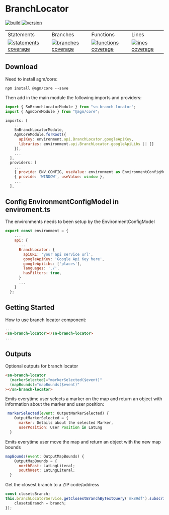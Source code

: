 # BranchLocator

<a href="https://nexus.devops.blue4sky.com/" rel="nofollow"><img id="Build" src="https://img.shields.io/badge/Build-OK-green.svg" alt="build"></a>
<a href="https://nexus.devops.blue4sky.com/" rel="nofollow"><img id="Version" src="https://img.shields.io/badge/Version-1.0.14-green.svg" alt="version"></a>

<table id="Coverage">
<tr><td>Statements</td><td>Branches</td><td>Functions</td><td>Lines</td></tr>
<tr>
<td>
<a href="https://nexus.devops.blue4sky.com/" rel="nofollow"><img id="Statements" src="https://img.shields.io/badge/Coverage-92.44%25-green.svg" alt="statements coverage"></a>
</td>
<td>
<a href="https://nexus.devops.blue4sky.com/" rel="nofollow"><img id="Branches" src="https://img.shields.io/badge/Coverage-80.64%25-green.svg" alt="branches coverage"></a>
</td>
<td>
<a href="https://nexus.devops.blue4sky.com/" rel="nofollow"><img id="Functions" src="https://img.shields.io/badge/Coverage-85.82%25-green.svg" alt="functions coverage"></a>
</td>
<td>
<a href="https://nexus.devops.blue4sky.com/" rel="nofollow"><img id="Lines" src="https://img.shields.io/badge/Coverage-92.3%25-green.svg" alt="lines coverage"></a>
</td>
</tr>
</table>

## Download

Need to install agm/core:

```npm
npm install @agm/core --save
```

Then add in the main module the following imports and providers:

```typescript
import { SnBranchLocatorModule } from "sn-branch-locator";
import { AgmCoreModule } from "@agm/core";
```

```js
imports: [
    ...
    SnBranchLocatorModule,
    AgmCoreModule.forRoot({
      apiKey: environment.api.BranchLocator.googleApiKey,
      libraries: environment.api.BranchLocator.googleApiLibs || []
    }),
    ...
  ],
  providers: [
    ...
    { provide: ENV_CONFIG, useValue: environment as EnvironmentConfigModel },
    { provide: 'WINDOW', useValue: window },
    ...
  ],
```

## Config EnvironmentConfigModel in enviroment.ts

The environments needs to been setup by the EnvironmentConfigModel

```js
export const environment = {
    ...
    api: {
      ...
      BranchLocator: {
        apiURL: 'your api service url',
        googleApiKey: 'Google Api Key here',
        googleApiLibs: ['places'],
        languages: './',
        hasFilters: true,
      }
      ...
    }
  };
```

## Getting Started

How to use branch locator component:

```html
...
<sn-branch-locator></sn-branch-locator>
...
```

## Outputs

Optional outputs for branch locator

```html
<sn-branch-locator
  (markerSelected)="markerSelected($event)"
  (mapBounds)="mapBounds($event)"
></sn-branch-locator>
```

Emits everytime user selects a marker on the map and return an object with information about the
marker and user position:

```js
 markerSelected(event: OutputMarkerSelected) {
    OutputMarkerSelected = {
      marker: Details about the selected Marker,
      userPosition: User Position in LatLng
  }
```

Emits everytime user move the map and return an object with the new map bounds

```js
mapBounds(event: OutputMapBounds) {
    OutputMapBounds = {
      northEast: LatLngLiteral;
      southWest: LatLngLiteral;
  }
```

Get the closest branch to a ZIP code/address

```js
const closetsBranch;
this.branchLocatorService.getClosestBranchByTextQuery('mk89df').subscribe(branch => {
    closetsBranch = branch;
});
```
